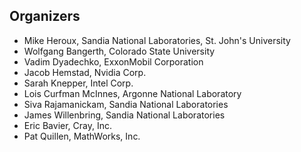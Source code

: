 ## Organizers

- Mike Heroux, Sandia National Laboratories, St. John's University
- Wolfgang Bangerth, Colorado State University
- Vadim Dyadechko, ExxonMobil Corporation
- Jacob Hemstad, Nvidia Corp.
- Sarah Knepper, Intel Corp.
- Lois Curfman McInnes, Argonne National Laboratory
- Siva Rajamanickam, Sandia National Laboratories
- James Willenbring, Sandia National Laboratories
- Eric Bavier, Cray, Inc.
- Pat Quillen, MathWorks, Inc.

